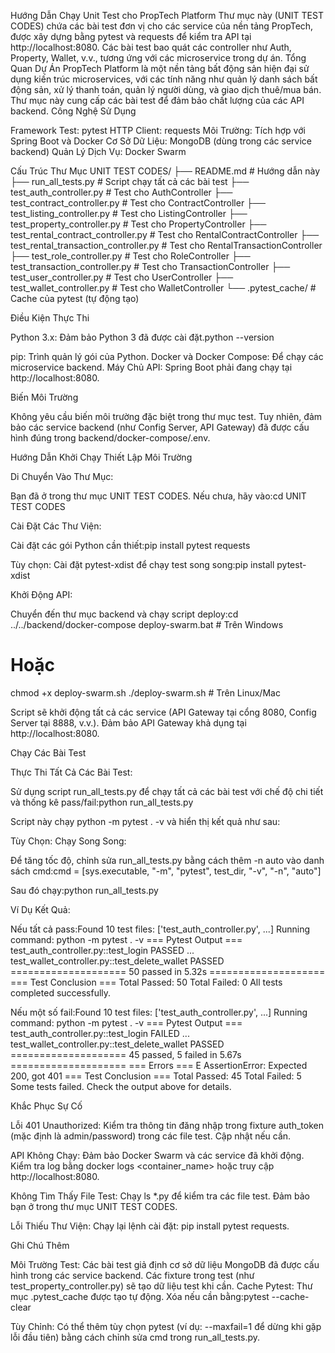 Hướng Dẫn Chạy Unit Test cho PropTech Platform
Thư mục này (UNIT TEST CODES) chứa các bài test đơn vị cho các service của nền tảng PropTech, được xây dựng bằng pytest và requests để kiểm tra API tại http://localhost:8080. Các bài test bao quát các controller như Auth, Property, Wallet, v.v., tương ứng với các microservice trong dự án.
Tổng Quan Dự Án
PropTech Platform là một nền tảng bất động sản hiện đại sử dụng kiến trúc microservices, với các tính năng như quản lý danh sách bất động sản, xử lý thanh toán, quản lý người dùng, và giao dịch thuê/mua bán. Thư mục này cung cấp các bài test để đảm bảo chất lượng của các API backend.
Công Nghệ Sử Dụng

Framework Test: pytest
HTTP Client: requests
Môi Trường: Tích hợp với Spring Boot và Docker
Cơ Sở Dữ Liệu: MongoDB (dùng trong các service backend)
Quản Lý Dịch Vụ: Docker Swarm

Cấu Trúc Thư Mục
UNIT TEST CODES/
├── README.md              # Hướng dẫn này
├── run_all_tests.py       # Script chạy tất cả các bài test
├── test_auth_controller.py   # Test cho AuthController
├── test_contract_controller.py  # Test cho ContractController
├── test_listing_controller.py   # Test cho ListingController
├── test_property_controller.py  # Test cho PropertyController
├── test_rental_contract_controller.py  # Test cho RentalContractController
├── test_rental_transaction_controller.py  # Test cho RentalTransactionController
├── test_role_controller.py     # Test cho RoleController
├── test_transaction_controller.py  # Test cho TransactionController
├── test_user_controller.py     # Test cho UserController
├── test_wallet_controller.py   # Test cho WalletController
└── .pytest_cache/           # Cache của pytest (tự động tạo)

Điều Kiện Thực Thi

Python 3.x: Đảm bảo Python 3 đã được cài đặt.python --version


pip: Trình quản lý gói của Python.
Docker và Docker Compose: Để chạy các microservice backend.
Máy Chủ API: Spring Boot phải đang chạy tại http://localhost:8080.

Biến Môi Trường

Không yêu cầu biến môi trường đặc biệt trong thư mục test. Tuy nhiên, đảm bảo các service backend (như Config Server, API Gateway) đã được cấu hình đúng trong backend/docker-compose/.env.

Hướng Dẫn Khởi Chạy
Thiết Lập Môi Trường

Di Chuyển Vào Thư Mục:

Bạn đã ở trong thư mục UNIT TEST CODES. Nếu chưa, hãy vào:cd UNIT TEST CODES




Cài Đặt Các Thư Viện:

Cài đặt các gói Python cần thiết:pip install pytest requests


Tùy chọn: Cài đặt pytest-xdist để chạy test song song:pip install pytest-xdist




Khởi Động API:

Chuyển đến thư mục backend và chạy script deploy:cd ../../backend/docker-compose
deploy-swarm.bat  # Trên Windows
# Hoặc
chmod +x deploy-swarm.sh
./deploy-swarm.sh  # Trên Linux/Mac


Script sẽ khởi động tất cả các service (API Gateway tại cổng 8080, Config Server tại 8888, v.v.).
Đảm bảo API Gateway khả dụng tại http://localhost:8080.



Chạy Các Bài Test

Thực Thi Tất Cả Các Bài Test:

Sử dụng script run_all_tests.py để chạy tất cả các bài test với chế độ chi tiết và thống kê pass/fail:python run_all_tests.py


Script này chạy python -m pytest . -v và hiển thị kết quả như sau:


Tùy Chọn: Chạy Song Song:

Để tăng tốc độ, chỉnh sửa run_all_tests.py bằng cách thêm -n auto vào danh sách cmd:cmd = [sys.executable, "-m", "pytest", test_dir, "-v", "-n", "auto"]


Sau đó chạy:python run_all_tests.py




Ví Dụ Kết Quả:

Nếu tất cả pass:Found 10 test files: ['test_auth_controller.py', ...]
Running command: python -m pytest . -v
=== Pytest Output ===
test_auth_controller.py::test_login PASSED
...
test_wallet_controller.py::test_delete_wallet PASSED
==================== 50 passed in 5.32s ====================
=== Test Conclusion ===
Total Passed: 50
Total Failed: 0
All tests completed successfully.


Nếu một số fail:Found 10 test files: ['test_auth_controller.py', ...]
Running command: python -m pytest . -v
=== Pytest Output ===
test_auth_controller.py::test_login FAILED
...
test_wallet_controller.py::test_delete_wallet PASSED
==================== 45 passed, 5 failed in 5.67s ====================
=== Errors ===
E   AssertionError: Expected 200, got 401
=== Test Conclusion ===
Total Passed: 45
Total Failed: 5
Some tests failed. Check the output above for details.





Khắc Phục Sự Cố

Lỗi 401 Unauthorized:
Kiểm tra thông tin đăng nhập trong fixture auth_token (mặc định là admin/password) trong các file test. Cập nhật nếu cần.


API Không Chạy:
Đảm bảo Docker Swarm và các service đã khởi động. Kiểm tra log bằng docker logs <container_name> hoặc truy cập http://localhost:8080.


Không Tìm Thấy File Test:
Chạy ls *.py để kiểm tra các file test. Đảm bảo bạn ở trong thư mục UNIT TEST CODES.


Lỗi Thiếu Thư Viện:
Chạy lại lệnh cài đặt: pip install pytest requests.



Ghi Chú Thêm

Môi Trường Test: Các bài test giả định cơ sở dữ liệu MongoDB đã được cấu hình trong các service backend. Các fixture trong test (như test_property_controller.py) sẽ tạo dữ liệu test khi cần.
Cache Pytest: Thư mục .pytest_cache được tạo tự động. Xóa nếu cần bằng:pytest --cache-clear


Tùy Chỉnh: Có thể thêm tùy chọn pytest (ví dụ: --maxfail=1 để dừng khi gặp lỗi đầu tiên) bằng cách chỉnh sửa cmd trong run_all_tests.py.
